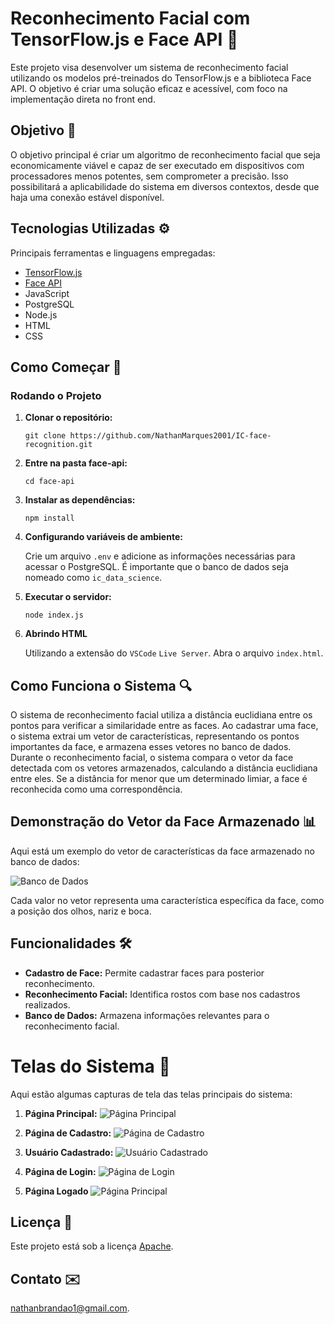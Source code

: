 # Reconhecimento Facial com TensorFlow.js e Face API 🚀

Este projeto visa desenvolver um sistema de reconhecimento facial utilizando os modelos pré-treinados do TensorFlow.js e a biblioteca Face API. O objetivo é criar uma solução eficaz e acessível, com foco na implementação direta no front end.

## Objetivo 🎯

O objetivo principal é criar um algoritmo de reconhecimento facial que seja economicamente viável e capaz de ser executado em dispositivos com processadores menos potentes, sem comprometer a precisão. Isso possibilitará a aplicabilidade do sistema em diversos contextos, desde que haja uma conexão estável disponível.

## Tecnologias Utilizadas ⚙️

Principais ferramentas e linguagens empregadas:

- [TensorFlow.js](https://www.tensorflow.org/js)
- [Face API](https://justadudewhohacks.github.io/face-api.js/docs/index.html)
- JavaScript
- PostgreSQL
- Node.js
- HTML
- CSS

## Como Começar 🚀

### Rodando o Projeto

1. **Clonar o repositório:**
    
    ```git clone https://github.com/NathanMarques2001/IC-face-recognition.git```

2. **Entre na pasta face-api:**

    ```cd face-api```

3. **Instalar as dependências:**

    ```npm install```

4. **Configurando variáveis de ambiente:**

    Crie um arquivo ```.env``` e adicione as informações necessárias para acessar o PostgreSQL. É importante que o banco de dados seja nomeado como ```ic_data_science```.

5. **Executar o servidor:**

    ```node index.js```

6. **Abrindo HTML**

    Utilizando a extensão do ```VSCode``` ```Live Server```. Abra o arquivo ```index.html```.

## Como Funciona o Sistema 🔍

O sistema de reconhecimento facial utiliza a distância euclidiana entre os pontos para verificar a similaridade entre as faces. Ao cadastrar uma face, o sistema extrai um vetor de características, representando os pontos importantes da face, e armazena esses vetores no banco de dados. Durante o reconhecimento facial, o sistema compara o vetor da face detectada com os vetores armazenados, calculando a distância euclidiana entre eles. Se a distância for menor que um determinado limiar, a face é reconhecida como uma correspondência.

## Demonstração do Vetor da Face Armazenado 📊

Aqui está um exemplo do vetor de características da face armazenado no banco de dados:

![Banco de Dados]()

Cada valor no vetor representa uma característica específica da face, como a posição dos olhos, nariz e boca.

## Funcionalidades 🛠️

- **Cadastro de Face:** Permite cadastrar faces para posterior reconhecimento.
- **Reconhecimento Facial:** Identifica rostos com base nos cadastros realizados.
- **Banco de Dados:** Armazena informações relevantes para o reconhecimento facial.

# Telas do Sistema 📱

Aqui estão algumas capturas de tela das telas principais do sistema:

1. **Página Principal:**
   ![Página Principal]()

2. **Página de Cadastro:**
   ![Página de Cadastro]()

3. **Usuário Cadastrado:**
   ![Usuário Cadastrado]()

4. **Página de Login:**
   ![Página de Login]()

5. **Página Logado**
   ![Página Principal]()

## Licença 📝

Este projeto está sob a licença [Apache](https://www.apache.org/licenses/).

## Contato ✉️

[nathanbrandao1@gmail.com](mailto:nathanbrandao1@gmail.com).
